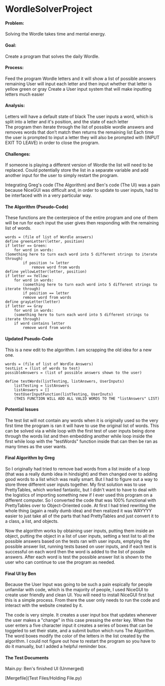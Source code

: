 # WordleSolverProject

#### Problem: 
Solving the Wordle takes time and mental energy. 

#### Goal: 
Create a program that solves the daily Wordle. 

#### Process: 
Feed the program Wordle letters and it will show a list of possible answers remaining
User will input each letter and then input whether that letter is yellow green or gray 
Create a User input system that will make inputting letters much easier 

#### Analysis: 
Letters will have a default state of black
The user inputs a word, which is split into a letter and it's position, and the state of each letter  
The program then iterate through the list of possible wordle answers and removes words that don’t match then returns the remaining list 
Each time the user is prompted to input a letter they will also be prompted with (INPUT EXIT TO LEAVE) in order to close the program.

#### Challenges: 
If someone is playing a different version of Wordle the list will need to be replaced. Could potentially store the list in a separate variable and add another input for the user to simply restart the program.

Integrating Greg's code (The Algorithm) and Ben's code (The UI) was a pain because NiceGUI was difficult and, in order to update to user inputs, had to be interfaced with in a very particular way. 

#### The Algorithm (Pseudo-Code) 
These functions are the centerpiece of the entire program and one of them will be run for each input the user gives then responding with the remaining list of words.

```
words = (file of list of Wordle answers)
define greenLetter(letter, position)
if letter == Green:
	for word in words:
(Something here to turn each word into 5 different strings to iterate through)
		if position != letter
			remove word from words
define yellowLetter(letter, position)
if letter == Yellow:
	for word in words:
		(something here to turn each word into 5 different strings to iterate through)
		if position == letter
		remove word from words
define grayLetter(letter)
if letter == Gray
	for word in words:
	(something here to turn each word into 5 different strings to iterate through)
	if word contains letter
		remove word from words
```
#### Updated Pseudo-Code
This is a new edit to the algorithm. I am scrapping the old idea for a new one.
```
words = (file of list of Wordle Answers)
testList = (list of words to test)
possibleAnswers = (list of possible answers shown to the user)

define testWords(listTesting, listAnswers, UserInputs)
	listTesting = listAnswers
	listAnswers = []
	testUserInputFunction(listTesting, UserInuts)
	(THIS FUNCTION WILL ADD ALL VALID WORDS TO THE "listAnswers" LIST)
```
#### Potential Issues
The test list will not contain any words when it is originally used so the very first time the program is ran it will have to use the original list of words. This can be solved via a while loop with the first test of user inputs being done through the words list and then embedding another while loop inside the first while loop with the "testWords" function inside that can then be ran as many times as the user wants.

#### Final Algorithm by Greg

So I originally had tried to remove bad words from a list inside of a loop (that was a really dumb idea in hindsight) and then changed over to adding good words to a list which was really smart. But I had to figure out a way to store three different user inputs together. My first solution was to use PrettyTables, which worked fantastic, but I didn't want to have to deal with the logistics of importing something new if I ever used this program on a different computer. So I converted the code that was 100% functional with PrettyTables over to Object-Oriented code. At first I had tried rewriting the whole thing (again a really dumb idea) and then realized it was WAYYYY easier to just take all of the parts that had PrettyTables and just convert it to a class, a list, and objects. 

Now the algorithm works by obtaining user inputs, putting them inside an object, putting the object in a list of user inputs, setting a test list to all the possible answers based on the tests ran with user inputs, emptying the possible answer list, running tests based on user inputs, and if each test is successful on each word then the word is added to the list of possile answers. After each word is test the possible answer list is shown to the user who can continue to use the program as needed.

#### Final UI by Ben 

Because the User Input was going to be such a pain espically for people unfamilar with code, which is the majority of people, I used NiceGUI to create user friendly and clean UI. You will need to install NiceGUI first but this is a simple process. From there the user only needs to run the code and interact with the website created by it. 

The code is very simple. It creates a user input box that updates whenever the user makes a "change" in this case pressing the enter key. When the user enters a five character input it creates a series of boxes that can be toggeled to set their state, and a submit button which runs The Algorithm. The word boxes modify the color of the letters in the list created by the algorithm. I could not figure out how to restart the program so you have to do it manually, but I added a helpful reminder box. 

#### The Test Documents

Main.py: Ben's finished UI (Unmerged)

[Mergefile](Test Files/Holding File.py)

